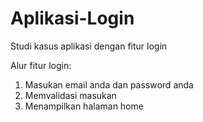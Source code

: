 # Aplikasi-Login
Studi kasus aplikasi dengan fitur login

Alur fitur login:
1. Masukan email anda dan password anda
2. Memvalidasi masukan
3. Menampilkan halaman home
